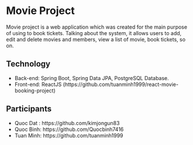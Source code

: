 # Movie Project
Movie project is a web application which was created for the main purpose of using to book tickets. Talking about the system, it allows users to add, edit and delete movies and members, view a list of movie, book tickets, so on.
## Technology
<ul>
<li>Back-end: Spring Boot, Spring Data JPA, PostgreSQL Database.</li>
<li>Front-end: ReactJS (https://github.com/tuanminh1999/react-movie-booking-project)</li>
</ul>

## Participants
<ul>
<li>Quoc Dat : https://github.com/kimjongun83</li>
<li>Quoc Binh: https://github.com/Quocbinh7416</li>
<li>Tuan Minh: https://github.com/tuanminh1999</li>
</<ul>
